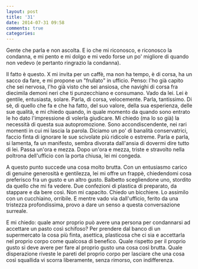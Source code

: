 ```yaml
---
layout: post
title: '31'
date: 2014-07-31 09:58
comments: true
categories: 
---
```

Gente che parla e non ascolta. E io che mi riconosco, e riconosco la condanna, e mi pento e mi dolgo e mi vedo forse un po' migliore di quando non vedevo (e pertanto ringrazio la condanna).

Il fatto è questo. X mi invita per un caffè, ma non ha tempo, è di corsa, ha un sacco da fare, e mi propone un "frullato" in ufficio. Penso: l'ho già capito che sei nervosa, l'ho già visto che sei ansiosa, che navighi di corsa fra diecimila demoni neri che ti punzecchiano e consumano. Vado da lei. Lei è gentile, entusiasta, solare. Parla, di corsa, velocemente. Parla, tantissimo. Di sè, di quello che fa e che ha fatto, del suo valore, della sua esperienza, delle sue qualità, e mi chiedo quando, in quale momento da quando sono entrato le ho dato l'impressione di volerla giudicare. Mi chiedo (ma lo so già) la necessità di questa sua autopromozione. Sono accondiscendente, nei rari momenti in cui mi lascia la parola. Diciamo un po' di banalità conservatrici, faccio finta di ignorare le sue scivolate più ridicole o estreme. Parla e parla, si lamenta, fa un manifesto, sembra divorata dall'ansia di dovermi dire tutto di lei. Passa un'ora e mezza. Dopo un'ora e mezza, triste e stravolto nella poltrona dell'ufficio con la porta chiusa, lei mi congeda.

A questo punto succede una cosa molto brutta. Con un entusiasmo carico di genuine generosità e gentilezza, lei mi offre un frappè, chiedendomi cosa preferisco fra un gusto e un altro gusto. Balbetto scegliendone uno, stordito da quello che mi fa vedere. Due confezioni di plastica di preparato, da stappare e da bere così. Non mi capacito. Chiedo un bicchiere. Lo assimilo con un cucchiaino, orribile. E mentre vado via dall'ufficio, ferito da una tristezza profondissima, provo a dare un senso a questa conversazione surreale.

E mi chiedo: quale amor proprio può avere una persona per condannarsi ad accettare un pasto così schifoso? Per prendere dal banco di un supermercato la cosa più finta, asettica, plasticosa che ci sia e accettarla nel proprio corpo come qualcosa di benefico. Quale rispetto per il proprio gusto si deve avere per fare al proprio gusto una cosa così brutta. Quale disperazione riveste le pareti del proprio corpo per lasciare che una cosa così squallida vi scorra liberamente, senza rimorso, con indifferenza.

